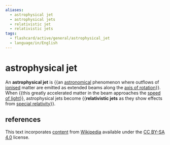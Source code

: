 ```yaml
---
aliases:
  - astrophysical jet
  - astrophysical jets
  - relativistic jet
  - relativistic jets
tags:
  - flashcard/active/general/astrophysical_jet
  - language/in/English
---
```


# astrophysical jet

An __astrophysical jet__ is {{an [astronomical](astronomy.md) phenomenon where outflows of [ionised](ionization.md) matter are emitted as extended beams along the [axis of rotation](rotation.md)}}. When {{this greatly accelerated matter in the beam approaches the [speed of light](speed%20of%20light.md)}}, astrophysical jets become {{__relativistic jets__ as they show effects from [special relativity](special%20relativity.md)}}. <!--SR:!2025-05-11,197,310!2024-11-09,63,310!2024-11-06,61,310-->

## references

This text incorporates [content](https://en.wikipedia.org/wiki/astrophysical_jet) from [Wikipedia](Wikipedia.md) available under the [CC BY-SA 4.0](https://creativecommons.org/licenses/by-sa/4.0/) license.
